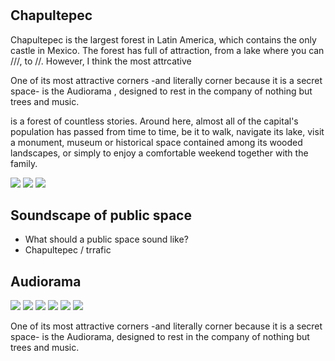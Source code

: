 #

## Chapultepec

Chapultepec is the largest forest in Latin America, which contains the only castle in Mexico. The forest has full of attraction, from a lake where you can ///, to //. However, I think the most attrcative

One of its most attractive corners -and literally corner because it is a secret space- is the Audiorama , designed to rest in the company of nothing but trees and music.

is a forest of countless stories. Around here, almost all of the capital's population has passed from time to time, be it to walk, navigate its lake, visit a monument, museum or historical space contained among its wooded landscapes, or simply to enjoy a comfortable weekend together with the family.

![](auditorium1.jpg)
![](auditorium2.jpg)
![](auditorium3.jpg)

## Soundscape of public space

- What should a public space sound like?
- Chapultepec / trrafic

## Audiorama

![](auditorium4.jpg)
![](auditorium5.jpg)
![](auditorium6.jpg)
![](auditorium7.jpg)
![](auditorium8.jpg)
![](auditorium9.jpg)

One of its most attractive corners -and literally corner because it is a secret space- is the Audiorama, designed to rest in the company of nothing but trees and music.
